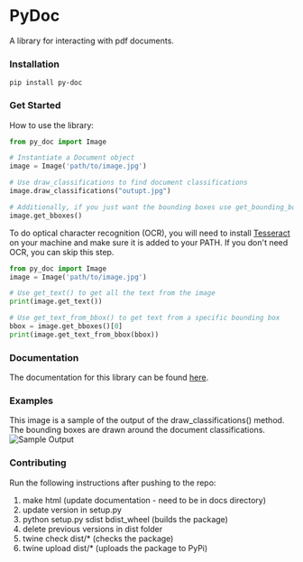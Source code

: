 # PyDoc
A library for interacting with pdf documents.

### Installation
```
pip install py-doc
```

### Get Started
How to use the library:

```python
from py_doc import Image 

# Instantiate a Document object 
image = Image('path/to/image.jpg')

# Use draw_classifications to find document classifications
image.draw_classifications("outupt.jpg")

# Additionally, if you just want the bounding boxes use get_bounding_box()
image.get_bboxes()
```
To do optical character recognition (OCR), you will need to install [Tesseract](https://github.com/tesseract-ocr/tesseract)
on your machine and make sure it is added to your PATH. If you don't need OCR, you can skip this step. 

```python
from py_doc import Image
image = Image('path/to/image.jpg')

# Use get_text() to get all the text from the image
print(image.get_text())

# Use get_text_from_bbox() to get text from a specific bounding box
bbox = image.get_bboxes()[0]
print(image.get_text_from_bbox(bbox))
```

### Documentation
The documentation for this library can be found [here](https://py-doc.readthedocs.io/en/latest/index.html#).

### Examples
This image is a sample of the output of the draw_classifications() method. The bounding boxes are drawn around the document classifications.
![Sample Output](tests/documents/output.jpg)

### Contributing
Run the following instructions after pushing to the repo:
1. make html (update documentation - need to be in docs directory)
2. update version in setup.py
3. python setup.py sdist bdist_wheel (builds the package)
4. delete previous versions in dist folder
4. twine check dist/* (checks the package)
5. twine upload dist/* (uploads the package to PyPi)

